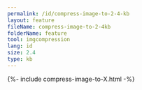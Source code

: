 ```yaml
---
permalink: /id/compress-image-to-2-4-kb
layout: feature
fileName: compress-image-to-2-4kb
folderName: feature
tool: imgcompression
lang: id
size: 2.4
type: kb
---
```


{%- include compress-image-to-X.html -%}

